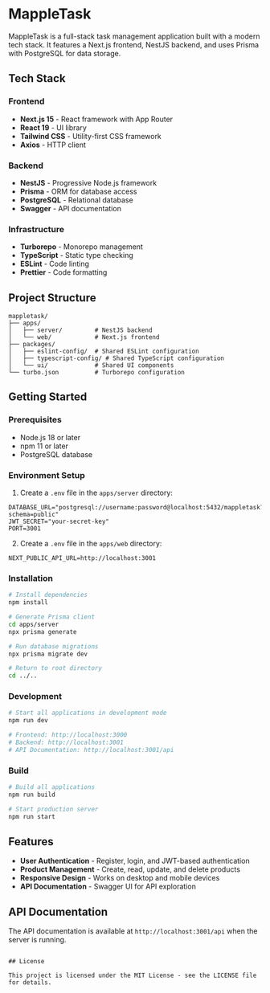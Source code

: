 # MappleTask

MappleTask is a full-stack task management application built with a modern tech stack. It features a Next.js frontend, NestJS backend, and uses Prisma with PostgreSQL for data storage.

## Tech Stack

### Frontend

- **Next.js 15** - React framework with App Router
- **React 19** - UI library
- **Tailwind CSS** - Utility-first CSS framework
- **Axios** - HTTP client

### Backend

- **NestJS** - Progressive Node.js framework
- **Prisma** - ORM for database access
- **PostgreSQL** - Relational database
- **Swagger** - API documentation

### Infrastructure

- **Turborepo** - Monorepo management
- **TypeScript** - Static type checking
- **ESLint** - Code linting
- **Prettier** - Code formatting

## Project Structure

```
mappletask/
├── apps/
│   ├── server/         # NestJS backend
│   └── web/            # Next.js frontend
├── packages/
│   ├── eslint-config/  # Shared ESLint configuration
│   ├── typescript-config/ # Shared TypeScript configuration
│   └── ui/             # Shared UI components
└── turbo.json          # Turborepo configuration
```

## Getting Started

### Prerequisites

- Node.js 18 or later
- npm 11 or later
- PostgreSQL database

### Environment Setup

1. Create a `.env` file in the `apps/server` directory:

```
DATABASE_URL="postgresql://username:password@localhost:5432/mappletask?schema=public"
JWT_SECRET="your-secret-key"
PORT=3001
```

2. Create a `.env` file in the `apps/web` directory:

```
NEXT_PUBLIC_API_URL=http://localhost:3001
```

### Installation

```bash
# Install dependencies
npm install

# Generate Prisma client
cd apps/server
npx prisma generate

# Run database migrations
npx prisma migrate dev

# Return to root directory
cd ../..
```

### Development

```bash
# Start all applications in development mode
npm run dev

# Frontend: http://localhost:3000
# Backend: http://localhost:3001
# API Documentation: http://localhost:3001/api
```

### Build

```bash
# Build all applications
npm run build

# Start production server
npm run start
```

## Features

- **User Authentication** - Register, login, and JWT-based authentication
- **Product Management** - Create, read, update, and delete products
- **Responsive Design** - Works on desktop and mobile devices
- **API Documentation** - Swagger UI for API exploration

## API Documentation

The API documentation is available at `http://localhost:3001/api` when the server is running.

```

## License

This project is licensed under the MIT License - see the LICENSE file for details.
```
